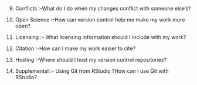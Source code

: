  9. Conflicts     :-What do I do when my changes conflict with someone else’s?

 10. Open Science :-How can version control help me make my work more open?

 11. Licensing 	  :- What licensing information should I include with my work?

 12. Citation 	  :-How can I make my work easier to cite?

 13. Hosting 	  :-Where should I host my version control repositories?

 14. Supplemental :- Using Git from RStudio ?How can I use Git with RStudio? 
